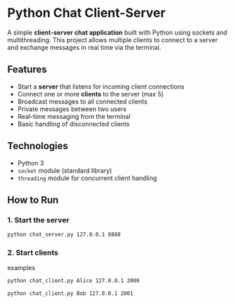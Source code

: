 # Python Chat Client-Server

A simple **client-server chat application** built with Python using sockets and multithreading. This project allows multiple clients to connect to a server and exchange messages in real time via the terminal.

## Features

- Start a **server** that listens for incoming client connections
- Connect one or more **clients** to the server (max 5)
- Broadcast messages to all connected clients
- Private messages between two users
- Real-time messaging from the terminal
- Basic handling of disconnected clients

## Technologies

- Python 3
- `socket` module (standard library)
- `threading` module for concurrent client handling

## How to Run

### 1. Start the server

```bash
python chat_server.py 127.0.0.1 8888
```

### 2. Start clients
examples
```bash
python chat_client.py Alice 127.0.0.1 2000
```
```bash
python chat_client.py Bob 127.0.0.1 2001
```
